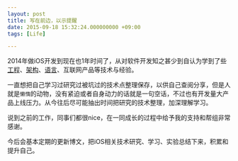 ```yaml
---
layout: post
title: 写在前边，以示提醒
date: 2015-09-18 15:32:24.000000000 +09:00
tags: [Life]

---
```


2014年做iOS开发到现在也1年时间了，从对软件开发知之甚少到自认为学到了些[工程](https://zh.wikipedia.org/wiki/%E8%BD%AF%E4%BB%B6%E5%B7%A5%E7%A8%8B)、[架构](http://www.infoq.com/cn/articles/ios-app-arch-part-01#)、[语言](https://zh.wikipedia.org/wiki/Template:%E7%A8%8B%E5%BA%8F%E8%AE%BE%E8%AE%A1%E8%AF%AD%E8%A8%80)、互联网产品等技术与经验。


一直想把自己学习过研究过被坑过的技术点整理保存，以供自己查阅分享，但是人就是`懒惰`的动物，没有紧迫或者自身动力的话就是一句空话，不过也有开发量大产品上线压力。从今往后尽可能抽出时间把研究的技术整理，加深理解学习。

说到之前的工作，同事们都很nice，在一同成长的过程中给予我的支持和帮组非常感谢。

今后会基本定期的更新博文，把iOS相关技术研究、学习、实验总结下来，积累和提升自己。
